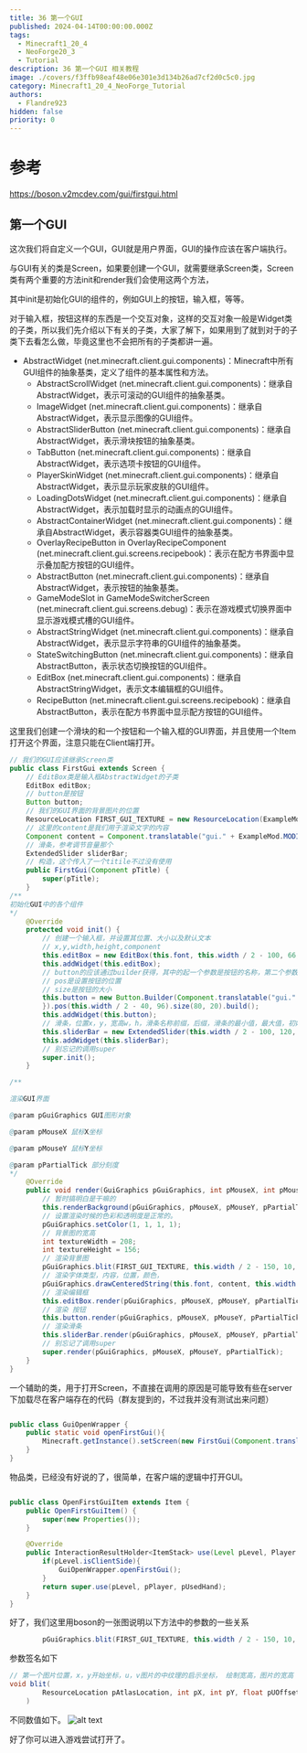 ```yaml
---
title: 36 第一个GUI
published: 2024-04-14T00:00:00.000Z
tags:
  - Minecraft1_20_4
  - NeoForge20_3
  - Tutorial
description: 36 第一个GUI 相关教程
image: ./covers/f3ffb98eaf48e06e301e3d134b26ad7cf2d0c5c0.jpg
category: Minecraft1_20_4_NeoForge_Tutorial
authors:
  - Flandre923
hidden: false
priority: 0
---
```

# 参考

https://boson.v2mcdev.com/gui/firstgui.html

## 第一个GUI

这次我们将自定义一个GUI，GUI就是用户界面，GUI的操作应该在客户端执行。

与GUI有关的类是Screen，如果要创建一个GUI，就需要继承Screen类，Screen类有两个重要的方法init和render我们会使用这两个方法，

其中init是初始化GUI的组件的，例如GUI上的按钮，输入框，等等。

对于输入框，按钮这样的东西是一个交互对象，这样的交互对象一般是Widget类的子类，所以我们先介绍以下有关的子类，大家了解下，如果用到了就到对于的子类下去看怎么做，毕竟这里也不会把所有的子类都讲一遍。

- AbstractWidget (net.minecraft.client.gui.components)：Minecraft中所有GUI组件的抽象基类，定义了组件的基本属性和方法。
    - AbstractScrollWidget (net.minecraft.client.gui.components)：继承自AbstractWidget，表示可滚动的GUI组件的抽象基类。
    - ImageWidget (net.minecraft.client.gui.components)：继承自AbstractWidget，表示显示图像的GUI组件。
    - AbstractSliderButton (net.minecraft.client.gui.components)：继承自AbstractWidget，表示滑块按钮的抽象基类。
    - TabButton (net.minecraft.client.gui.components)：继承自AbstractWidget，表示选项卡按钮的GUI组件。
    - PlayerSkinWidget (net.minecraft.client.gui.components)：继承自AbstractWidget，表示显示玩家皮肤的GUI组件。
    - LoadingDotsWidget (net.minecraft.client.gui.components)：继承自AbstractWidget，表示加载时显示的动画点的GUI组件。
    - AbstractContainerWidget (net.minecraft.client.gui.components)：继承自AbstractWidget，表示容器类GUI组件的抽象基类。
    - OverlayRecipeButton in OverlayRecipeComponent (net.minecraft.client.gui.screens.recipebook)：表示在配方书界面中显示叠加配方按钮的GUI组件。
    - AbstractButton (net.minecraft.client.gui.components)：继承自AbstractWidget，表示按钮的抽象基类。
    - GameModeSlot in GameModeSwitcherScreen (net.minecraft.client.gui.screens.debug)：表示在游戏模式切换界面中显示游戏模式槽的GUI组件。
    - AbstractStringWidget (net.minecraft.client.gui.components)：继承自AbstractWidget，表示显示字符串的GUI组件的抽象基类。
    - StateSwitchingButton (net.minecraft.client.gui.components)：继承自AbstractButton，表示状态切换按钮的GUI组件。
    - EditBox (net.minecraft.client.gui.components)：继承自AbstractStringWidget，表示文本编辑框的GUI组件。
    - RecipeButton (net.minecraft.client.gui.screens.recipebook)：继承自AbstractButton，表示在配方书界面中显示配方按钮的GUI组件。

这里我们创建一个滑块的和一个按钮和一个输入框的GUI界面，并且使用一个Item打开这个界面，注意只能在Client端打开。

```java
// 我们的GUI应该继承Screen类
public class FirstGui extends Screen {
    // EditBox类是输入框AbstractWidget的子类
    EditBox editBox;
    // button是按钮
    Button button;
    // 我们的GUI界面的背景图片的位置
    ResourceLocation FIRST_GUI_TEXTURE = new ResourceLocation(ExampleMod.MODID, "textures/gui/first_gui.png");
    // 这里的content是我们用于渲染文字的内容
    Component content = Component.translatable("gui." + ExampleMod.MODID + ".first_gui_title");
    // 滑条，参考调节音量那个
    ExtendedSlider sliderBar;
    // 构造，这个传入了一个titile不过没有使用
    public FirstGui(Component pTitle) {
        super(pTitle);
    }
/**
初始化GUI中的各个组件
*/
    @Override
    protected void init() {
        // 创建一个输入框，并设置其位置、大小以及默认文本
        // x,y,width,height,component
        this.editBox = new EditBox(this.font, this.width / 2 - 100, 66, 200, 20, Component.translatable("gui." + ExampleMod.MODID + ".first_gui"));
        this.addWidget(this.editBox);
        // button的应该通过builder获得，其中的起一个参数是按钮的名称，第二个参数是按钮按下之后会有什么操作的回调函数。
        // pos是设置按钮的位置
        // size是按钮的大小
        this.button = new Button.Builder(Component.translatable("gui." + ExampleMod.MODID + ".first_gui.save"), pButton -> {
        }).pos(this.width / 2 - 40, 96).size(80, 20).build();
        this.addWidget(this.button);
        // 滑条，位置x，y，宽高w，h，滑条名称前缀，后缀，滑条的最小值，最大值，初始值，是否渲染文字
        this.sliderBar = new ExtendedSlider(this.width / 2 - 100, 120, 200, 10, Component.translatable("gui." + ExampleMod.MODID + ".first_gui.slider"), Component.empty(), 0, 100, 0, true);
        this.addWidget(this.sliderBar);
        // 别忘记的调用super
        super.init();
    }

/**

渲染GUI界面

@param pGuiGraphics GUI图形对象

@param pMouseX 鼠标X坐标

@param pMouseY 鼠标Y坐标

@param pPartialTick 部分刻度
*/
    @Override
    public void render(GuiGraphics pGuiGraphics, int pMouseX, int pMouseY, float pPartialTick) {
        // 暂时搞明白是干嘛的
        this.renderBackground(pGuiGraphics, pMouseX, pMouseY, pPartialTick);
        // 设置渲染时候的色彩和透明度是正常的。
        pGuiGraphics.setColor(1, 1, 1, 1);
        // 背景图的宽高
        int textureWidth = 208;
        int textureHeight = 156;
        // 渲染背景图
        pGuiGraphics.blit(FIRST_GUI_TEXTURE, this.width / 2 - 150, 10, 0, 0, 300, 200, textureWidth, textureHeight);
        // 渲染字体类型，内容，位置，颜色，
        pGuiGraphics.drawCenteredString(this.font, content, this.width / 2 - 10, 30, 0xeb0505);
        // 渲染编辑框
        this.editBox.render(pGuiGraphics, pMouseX, pMouseY, pPartialTick);
        // 渲染 按钮
        this.button.render(pGuiGraphics, pMouseX, pMouseY, pPartialTick);
        // 渲染滑条
        this.sliderBar.render(pGuiGraphics, pMouseX, pMouseY, pPartialTick);
        // 别忘记了调用super
        super.render(pGuiGraphics, pMouseX, pMouseY, pPartialTick);
    }
}

```
一个辅助的类，用于打开Screen，不直接在调用的原因是可能导致有些在server下加载尽在客户端存在的代码（群友提到的，不过我并没有测试出来问题）
```java

public class GuiOpenWrapper {
    public static void openFirstGui(){
        Minecraft.getInstance().setScreen(new FirstGui(Component.translatable("test")));
    }
}

```

物品类，已经没有好说的了，很简单，在客户端的逻辑中打开GUI。

```java

public class OpenFirstGuiItem extends Item {
    public OpenFirstGuiItem() {
        super(new Properties());
    }

    @Override
    public InteractionResultHolder<ItemStack> use(Level pLevel, Player pPlayer, InteractionHand pUsedHand) {
        if(pLevel.isClientSide){
            GuiOpenWrapper.openFirstGui();
        }
        return super.use(pLevel, pPlayer, pUsedHand);
    }
}
```

好了，我们这里用boson的一张图说明以下方法中的参数的一些关系
```java
        pGuiGraphics.blit(FIRST_GUI_TEXTURE, this.width / 2 - 150, 10, 0, 0, 300, 200, textureWidth, textureHeight);
```

参数签名如下

```java
// 第一个图片位置，x，y开始坐标，u，v图片的中纹理的启示坐标， 绘制宽高，图片的宽高
void blit(
        ResourceLocation pAtlasLocation, int pX, int pY, float pUOffset, float pVOffset, int pWidth, int pHeight, int pTextureWidth, int pTextureHeight
    ) 
```

不同数值如下。
![alt text](image-1.png)

好了你可以进入游戏尝试打开了。
